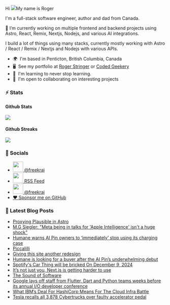 Hi ![](https://user-images.githubusercontent.com/18350557/176309783-0785949b-9127-417c-8b55-ab5a4333674e.gif)My name is Roger 

I'm a full-stack software engineer, author and dad from Canada.

🔭 I’m currently working on multiple frontend and backend projects using Astro, React, Remix, Nextjs, Nodejs, and various AI integrations. 

I build a lot of things using many stacks, currently mostly working with Astro / React / Remix / Nextjs and Nodejs with various APIs.  

* 🌍  I'm based in Penticton, British Columbia, Canada 
* 🖥️  See my portfolio at [Roger Stringer](https://rogerstringer.com) or [Coded Geekery](https://codedgeekery.com) 
* 🧠  I'm learning to never stop learning. 
* 🤝  I'm open to collaborating on interesting projects

### :zap: Stats

#### Github Stats
  
![](https://github-readme-stats-knowmad.vercel.app/api?username=freekrai&show_icons=true&count_private=true)
  
#### Github Streaks 
  
![](https://github-readme-streak-stats.herokuapp.com/?user=freekrai)

### :card_index: Socials  

- <a href="https://www.github.com/freekrai" target="_blank" rel="noreferrer"><img src="https://raw.githubusercontent.com/danielcranney/readme-generator/main/public/icons/socials/github.svg" width="32" height="32" /> @freekrai</a>
- <a href="https://rogerstringer.com/rss.xml" target="_blank" rel="noreferrer"><img src="https://raw.githubusercontent.com/danielcranney/readme-generator/main/public/icons/socials/rss.svg" width="32" height="32" /> RSS Feed</a>
- <a href="https://www.twitter.com/freekrai" target="_blank" rel="noreferrer"><img src="https://raw.githubusercontent.com/danielcranney/readme-generator/main/public/icons/socials/twitter.svg" width="32" height="32" /> @freekrai</a>
- <a href="https://github.com/sponsors/freekrai"> ❤️ Sponsor me on GitHub</a>

### :newspaper: Latest Blog Posts

<!-- BLOG-POST-LIST:START -->
- [Proxying Plausible in Astro](https://rogerstringer.com/blog/proxying-plausible-in-astro)
- [M.G Siegler: &quot;Meta being in talks for &#39;Apple Intelligence&#39; isn&#39;t a huge shock&quot;](https://rogerstringer.com/blog/meta-apple-ai)
- [Humane warns AI Pin owners to ‘immediately’ stop using its charging case](https://rogerstringer.com/blog/humane-ai-pin-battery-case-issue-warning)
- [Piccalilli](https://rogerstringer.com/blog/piccalilli)
- [Giving this site another redesign](https://rogerstringer.com/blog/giving-this-site-another-redesign)
- [Humane is looking for a buyer after the AI Pin’s underwhelming debut](https://rogerstringer.com/blog/humane-seeking-acquisition-rumor-ai-pin)
- [Spotify&#39;s Car Thing will be bricked On December 9, 2024](https://rogerstringer.com/blog/spotify-car-thing-discontinued)
- [It’s not just you, Next.js is getting harder to use](https://rogerstringer.com/blog/nextjs-challenges)
- [The Sound of Software](https://rogerstringer.com/blog/the-sound-of-software)
- [Google lays off staff from Flutter, Dart and Python teams weeks before its annual I/O developer conference](https://rogerstringer.com/blog/google-lays-off-staff-from-flutter-dart-python-weeks-before-its-developer-conference)
- [What IBM’s Deal For HashiCorp Means For The Cloud Infra Battle](https://rogerstringer.com/blog/what-ibms-deal-for-hashi-corp-means-for-the-cloud-infra-battle)
- [Tesla recalls all 3,878 Cybertrucks over faulty accelerator pedal](https://rogerstringer.com/blog/tesla-recall-cybertruck-faulty-accelerator-pedal)
<!-- BLOG-POST-LIST:END -->

<!--
#### Top Languages 
![](https://github-readme-stats-knowmad.vercel.app/api/top-langs/?username=freekrai&hide=null&count_private=true)
![wakatime stats](https://github-readme-stats-knowmad.vercel.app/api/wakatime?username=datamcfly)


Here are some ideas to get you started:

- 🔭 I’m currently working on ...
- 🌱 I’m currently learning ...
- 👯 I’m looking to collaborate on ...
- 🤔 I’m looking for help with ...
- 💬 Ask me about ...
- 📫 How to reach me: ...
- 😄 Pronouns: ...
- ⚡ Fun fact: ...
-->
